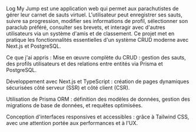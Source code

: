 Log My Jump est une application web qui permet aux parachutistes de gérer leur carnet de sauts virtuel.
L'utilisateur peut enregistrer ses sauts, suivre sa progression, modifier ses informations de profil, sélectionner son paraclub préféré, consulter ses brevets, et interagir avec d'autres utilisateurs via un système d'amis et de classement.
Ce projet met en pratique les fonctionnalités essentielles d'un système CRUD moderne avec Next.js et PostgreSQL.

Ce que j'ai appris :
Mise en œuvre complète du CRUD : gestion des sauts, des profils utilisateurs et des relations entre entités via Prisma et PostgreSQL.

Développement avec Next.js et TypeScript : création de pages dynamiques sécurisées côté serveur (SSR) et côté client (CSR).

Utilisation de Prisma ORM : définition des modèles de données, gestion des migrations de base de données, et requêtes optimisées.

Conception d'interfaces responsives et accessibles : grâce à Tailwind CSS, avec une attention portée aux performances et à l'UX.

